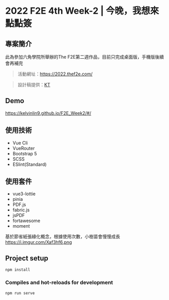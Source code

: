 # 2022 F2E 4th Week-2 | 今晚，我想來點點簽

## 專案簡介

此為參加六角學院所舉辦的The F2E第二週作品，目前只完成桌面版，手機版後續會再補完
> 活動網址：https://2022.thef2e.com/

> 設計稿提供：[KT](https://2022.thef2e.com/users/12061579703802991521)

## Demo
https://kelvinlin9.github.io/F2E_Week2/#/

## 使用技術
- Vue Cli
- VueRouter
- Bootstrap 5
- SCSS
- ESlint(Standard)

## 使用套件
- vue3-lottie
- pinia
- PDF.js
- fabric.js
- jsPDF
- fortawesome
- moment

基於節省紙張綠化概念，根據使用次數，小樹苗會慢慢成長
https://i.imgur.com/Xaf3hf6.png

## Project setup
```
npm install
```

### Compiles and hot-reloads for development
```
npm run serve
```
